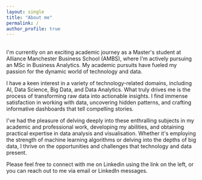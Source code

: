 ```yaml
---
layout: single
title: "About me"
permalink: /
author_profile: true
---
```

<br>
I'm currently on an exciting academic journey as a Master's student at Alliance Manchester Business School (AMBS), where I'm actively pursuing an MSc in Business Analytics. My academic pursuits have fueled my passion for the dynamic world of technology and data.

I have a keen interest in a variety of technology-related domains, including AI, Data Science, Big Data, and Data Analytics. What truly drives me is the process of transforming raw data into actionable insights. I find immense satisfaction in working with data, uncovering hidden patterns, and crafting informative dashboards that tell compelling stories.

I've had the pleasure of delving deeply into these enthralling subjects in my academic and professional work, developing my abilities, and obtaining practical expertise in data analysis and visualisation. Whether it's employing the strength of machine learning algorithms or delving into the depths of big data, I thrive on the opportunities and challenges that technology and data present.

Please feel free to connect with me on Linkedin using the link on the left, or you can reach out to me via email or LinkedIn messages. 
